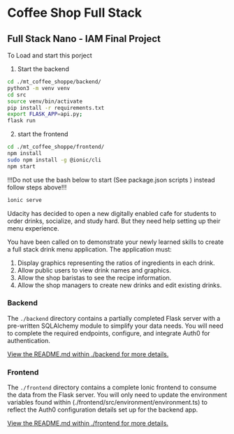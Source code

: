 # Coffee Shop Full Stack

## Full Stack Nano - IAM Final Project

To Load and start this porject 
1. Start the backend
```bash
cd ./mt_coffee_shoppe/backend/
python3 -m venv venv
cd src
source venv/bin/activate
pip install -r requirements.txt
export FLASK_APP=api.py;
flask run
```
2. start the frontend
```bash
cd ./mt_coffee_shoppe/frontend/
npm install
sudo npm install -g @ionic/cli
npm start
```
!!!Do not use the bash below to start (See package.json scripts ) instead follow steps above!!!
```bash
ìonic serve 
```




Udacity has decided to open a new digitally enabled cafe for students to order drinks, socialize, and study hard. But they need help setting up their menu experience.

You have been called on to demonstrate your newly learned skills to create a full stack drink menu application. The application must:

1. Display graphics representing the ratios of ingredients in each drink.
2. Allow public users to view drink names and graphics.
3. Allow the shop baristas to see the recipe information.
4. Allow the shop managers to create new drinks and edit existing drinks.



### Backend

The `./backend` directory contains a partially completed Flask server with a pre-written SQLAlchemy module to simplify your data needs. You will need to complete the required endpoints, configure, and integrate Auth0 for authentication.

[View the README.md within ./backend for more details.](./backend/README.md)

### Frontend

The `./frontend` directory contains a complete Ionic frontend to consume the data from the Flask server. You will only need to update the environment variables found within (./frontend/src/environment/environment.ts) to reflect the Auth0 configuration details set up for the backend app.

[View the README.md within ./frontend for more details.](./frontend/README.md)
